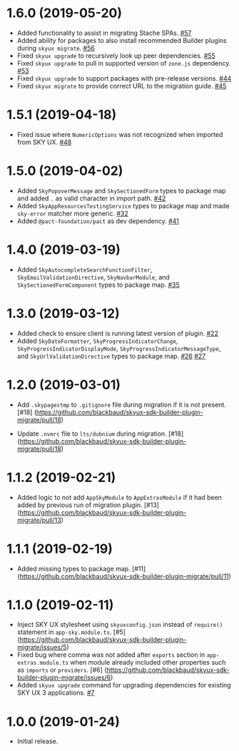 # 1.6.0 (2019-05-20)

- Added functionality to assist in migrating Stache SPAs. [#57](https://github.com/blackbaud/skyux-sdk-builder-plugin-migrate/pull/57)
- Added ability for packages to also install recommended Builder plugins during `skyux migrate`. [#56](https://github.com/blackbaud/skyux-sdk-builder-plugin-migrate/pull/56)
- Fixed `skyux upgrade` to recursively look up peer dependencies. [#55](https://github.com/blackbaud/skyux-sdk-builder-plugin-migrate/pull/55)
- Fixed `skyux upgrade` to pull in supported version of `zone.js` dependency. [#53](https://github.com/blackbaud/skyux-sdk-builder-plugin-migrate/pull/53)
- Fixed `skyux upgrade` to support packages with pre-release versions. [#44](https://github.com/blackbaud/skyux-sdk-builder-plugin-migrate/pull/44)
- Fixed `skyux migrate` to provide correct URL to the migration guide. [#45](https://github.com/blackbaud/skyux-sdk-builder-plugin-migrate/pull/45)

# 1.5.1 (2019-04-18)

- Fixed issue where `NumericOptions` was not recognized when imported from SKY UX. [#48](https://github.com/blackbaud/skyux-sdk-builder-plugin-migrate/pull/48)

# 1.5.0 (2019-04-02)

- Added `SkyPopoverMessage` and `SkySectionedForm` types to package map and added `.` as valid character in import path. [#42](https://github.com/blackbaud/skyux-sdk-builder-plugin-migrate/pull/42)
- Added `SkyAppResourcesTestingService` types to package map and made `sky-error` matcher more generic. [#32](https://github.com/blackbaud/skyux-sdk-builder-plugin-migrate/pull/32)
- Added `@pact-foundation/pact` as dev dependency. [#41](https://github.com/blackbaud/skyux-sdk-builder-plugin-migrate/pull/41)

# 1.4.0 (2019-03-19)

- Added `SkyAutocompleteSearchFunctionFilter`, `SkyEmailValidationDirective`, `SkyNavbarModule`, and `SkySectionedFormComponent` types to package map. [#35](https://github.com/blackbaud/skyux-sdk-builder-plugin-migrate/pull/35)

# 1.3.0 (2019-03-12)

- Added check to ensure client is running latest version of plugin. [#22](https://github.com/blackbaud/skyux-sdk-builder-plugin-migrate/pull/22)
- Added `SkyDateFormatter`, `SkyProgressIndicatorChange`, `SkyProgressIndicatorDisplayMode`, `SkyProgressIndicatorMessageType`, and `SkyUrlValidationDirective` types to package map. [#26](https://github.com/blackbaud/skyux-sdk-builder-plugin-migrate/pull/26) [#27](https://github.com/blackbaud/skyux-sdk-builder-plugin-migrate/pull/27)

# 1.2.0 (2019-03-01)

- Add `.skypagestmp` to `.gitignore` file during migration if it is not present. [#18] (https://github.com/blackbaud/skyux-sdk-builder-plugin-migrate/pull/18)

- Update `.nvmrc` file to `lts/dubnium` during migration. [#18] (https://github.com/blackbaud/skyux-sdk-builder-plugin-migrate/pull/18)

# 1.1.2 (2019-02-21)

- Added logic to not add `AppSkyModule` to `AppExtrasModule` if it had been added by previous run of migration plugin. [#13] (https://github.com/blackbaud/skyux-sdk-builder-plugin-migrate/pull/13)

# 1.1.1 (2019-02-19)

- Added missing types to package map. [#11] (https://github.com/blackbaud/skyux-sdk-builder-plugin-migrate/pull/11)

# 1.1.0 (2019-02-11)

- Inject SKY UX stylesheet using `skyuxconfig.json` instead of `require()` statement in `app-sky.module.ts`. [#5] (https://github.com/blackbaud/skyux-sdk-builder-plugin-migrate/issues/5)
- Fixed bug where comma was not added after `exports` section in `app-extras.module.ts` when module already included other properties such as `imports` or `providers`. [#6] (https://github.com/blackbaud/skyux-sdk-builder-plugin-migrate/issues/6)
- Added `skyux upgrade` command for upgrading dependencies for existing SKY UX 3 applications. [#7](https://github.com/blackbaud/skyux-sdk-builder-plugin-migrate/pull/7)

# 1.0.0 (2019-01-24)

- Initial release.
